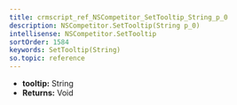 ```yaml
---
title: crmscript_ref_NSCompetitor_SetTooltip_String_p_0
description: NSCompetitor.SetTooltip(String p_0)
intellisense: NSCompetitor.SetTooltip
sortOrder: 1584
keywords: SetTooltip(String)
so.topic: reference
---
```



* **tooltip:** String
* **Returns:** Void


